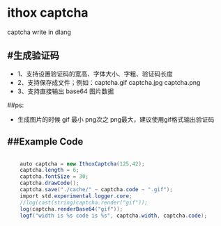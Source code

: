 ithox captcha
=======
captcha write in dlang


#生成验证码
-----

* 1、支持设置验证码的宽高、字体大小、字粗、验证码长度
* 2、支持保存成文件；例如：captcha.gif captcha.jpg captcha.png
* 3、支持直接输出 base64 图片数据

##ps:
 * 生成图片的时候 gif 最小 png次之 png最大，建议使用gif格式输出验证码

##Example Code
----

```c#

	auto captcha = new IthoxCaptcha(125,42);
	captcha.length = 6;
	captcha.fontSize = 30;
	captcha.drawCode();
	captcha.save("./cache/" ~ captcha.code ~ ".gif");
	import std.experimental.logger.core;
	//log(cast(string)captcha.render("gif"));
	log(captcha.renderBase64("gif"));
	logf("width is %s code is %s", captcha.width, captcha.code);
	
```
